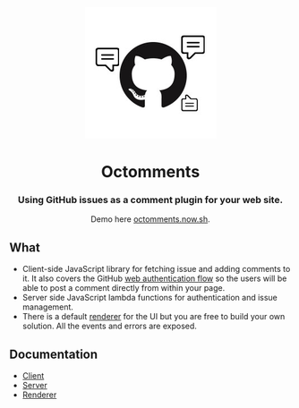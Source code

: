 <div align="center"><img src="./assets/logo.jpg" /></div>

<h1 align="center">Octomments</h1>

<h3 align="center">Using GitHub issues as a comment plugin for your web site.</h3>

<p align="center">Demo here <a href="https://octomments.now.sh/">octomments.now.sh</a>.</p>

## What

* Client-side JavaScript library for fetching issue and adding comments to it. It also covers the GitHub [web authentication flow](https://developer.github.com/apps/building-oauth-apps/authorizing-oauth-apps/#web-application-flow) so the users will be able to post a comment directly from within your page.
* Server side JavaScript lambda functions for authentication and issue management.
* There is a default [renderer](./renderer/README.md) for the UI but you are free to build your own solution. All the events and errors are exposed.

## Documentation

* [Client](./client/README.md)
* [Server](./server/README.md)
* [Renderer](./renderer/README.md)